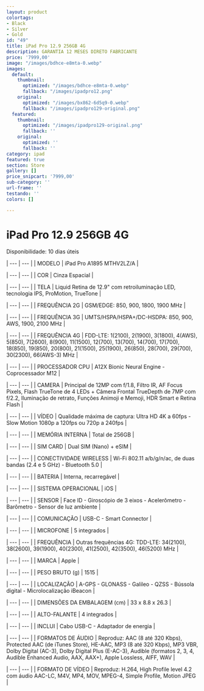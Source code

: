```yaml
---
layout: product
colortags:
- Black
- Silver
- Gold
id: "49"
title: iPad Pro 12.9 256GB 4G
description: GARANTIA 12 MESES DIRETO FABRICANTE
price: '7999,00'
image: "/images/bdhce-e8mta-0.webp"
images:
  default:
    thumbnail:
      optimized: "/images/bdhce-e8mta-0.webp"
      fallback: "/images/ipadpro12.png"
    original:
      optimized: "/images/bx862-6d5q9-0.webp"
      fallback: "/images/ipadpro129-original.png"
  featured:
    thumbnail:
      optimized: "/images/ipadpro129-original.png"
      fallback: ''
    original:
      optimized: ''
      fallback: ''
category: ipad
featured: true
section: Store
gallery: []
price_snipcart: '7999,00'
sub-category: ''
url-frame: ''
testando: ''
colors: []

---
```

# iPad Pro 12.9 256GB 4G

Disponibilidade: 10 dias úteis

| --- | --- |
| MODELO | iPad Pro A1895 MTHV2LZ/A |

| --- | --- |
| COR | Cinza Espacial |

| --- | --- |
| TELA | Liquid Retina de 12.9" com retroiluminação LED, tecnologia IPS, ProMotion, TrueTone |

| --- | --- |
| FREQUÊNCIA 2G | GSM/EDGE: 850, 900, 1800, 1900 MHz |

| --- | --- |
| FREQUÊNCIA 3G | UMTS/HSPA/HSPA+/DC-HSDPA: 850, 900, AWS, 1900, 2100 MHz |

| --- | --- |
| FREQUÊNCIA 4G | FDD-LTE: 1(2100), 2(1900), 3(1800), 4(AWS), 5(850), 7(2600), 8(900), 11(1500), 12(700), 13(700), 14(700), 17(700), 18(850), 19(850), 20(800), 21(1500), 25(1900), 26(850), 28(700), 29(700), 30(2300), 66(AWS-3) MHz |

| --- | --- |
| PROCESSADOR CPU | A12X Bionic Neural Engine - Coprocessador M12 |

| --- | --- |
| CAMERA | Principal de 12MP com f/1.8, Filtro IR, AF Focus Pixels, Flash TrueTone de 4 LEDs + Câmera Frontal TrueDepth de 7MP com f/2.2, Iluminação de retrato, Funções Animoji e Memoji, HDR Smart e Retina Flash |

| --- | --- |
| VÍDEO | Qualidade máxima de captura: Ultra HD 4K a 60fps - Slow Motion 1080p a 120fps ou 720p a 240fps |

| --- | --- |
| MEMÓRIA INTERNA | Total de 256GB |

| --- | --- |
| SIM CARD | Dual SIM (Nano) + eSIM |

| --- | --- |
| CONECTIVIDADE WIRELESS | Wi-Fi 802.11 a/b/g/n/ac, de duas bandas (2.4 e 5 GHz) - Bluetooth 5.0 |

| --- | --- |
| BATERIA | Interna, recarregável |

| --- | --- |
| SISTEMA OPERACIONAL | iOS |

| --- | --- |
| SENSOR | Face ID - Giroscópio de 3 eixos - Acelerômetro - Barômetro - Sensor de luz ambiente |

| --- | --- |
| COMUNICAÇÃO | USB-C - Smart Connector |

| --- | --- |
| MICROFONE | 5 integrados |

| --- | --- |
| FREQUÊNCIA | Outras frequências 4G: TDD-LTE: 34(2100), 38(2600), 39(1900), 40(2300), 41(2500), 42(3500), 46(5200) MHz |

| --- | --- |
| MARCA | Apple |

| --- | --- |
| PESO BRUTO (g) | 1515 |

| --- | --- |
| LOCALIZAÇÃO | A-GPS - GLONASS - Galileo - QZSS - Bússola digital - Microlocalização iBeacon |

| --- | --- |
| DIMENSÕES DA EMBALAGEM (cm) | 33 x 8.8 x 26.3 |

| --- | --- |
| ALTO-FALANTE | 4 integrados |

| --- | --- |
| INCLUI | Cabo USB-C - Adaptador de energia |

| --- | --- |
| FORMATOS DE ÁUDIO | Reproduz: AAC (8 até 320 Kbps), Protected AAC (de iTunes Store), HE-AAC, MP3 (8 até 320 Kbps), MP3 VBR, Dolby Digital (AC-3), Dolby Digital Plus (E-AC-3), Audible (formatos 2, 3, 4, Audible Enhanced Audio, AAX, AAX+), Apple Lossless, AIFF, WAV |

| --- | --- |
| FORMATO DE VÍDEO | Reproduz: H.264, High Profile level 4.2 com áudio AAC-LC, M4V, MP4, MOV, MPEG-4, Simple Profile, Motion JPEG |